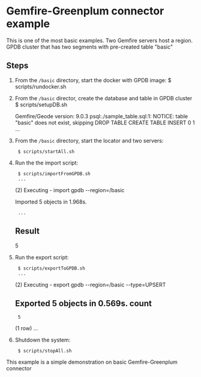 #  Gemfire-Greenplum connector example

This is one of the most basic examples.
Two Gemfire servers host a region.
GPDB cluster that has two segments with pre-created table "basic"

## Steps
1. From the `/basic` directory, start the docker with GPDB image:
        $ scripts/rundocker.sh

2. From the `/basic` director, create the database and table in GPDB cluster
        $ scripts/setupDB.sh

	Gemfire/Geode version: 9.0.3
	psql:./sample_table.sql:1: NOTICE:  table "basic" does not exist, skipping
	DROP TABLE
	CREATE TABLE
	INSERT 0 1
	...

3. From the ```/basic``` directory, start the locator and two servers:

        $ scripts/startAll.sh

2. Run the the import script:

        $ scripts/importFromGPDB.sh
        ...
	(2) Executing - import gpdb --region=/basic

	Imported 5 objects in 1.968s.

        ...
	Result
	------
	5

3. Run the export script:

        $ scripts/exportToGPDB.sh
        ...
	(2) Executing - export gpdb --region=/basic --type=UPSERT

	Exported 5 objects in 0.569s.
	 count
	-------
     	5
	(1 row)
        ...




6. Shutdown the system:

        $ scripts/stopAll.sh

This example is a simple demonstration on basic Gemfire-Greenplum connector
